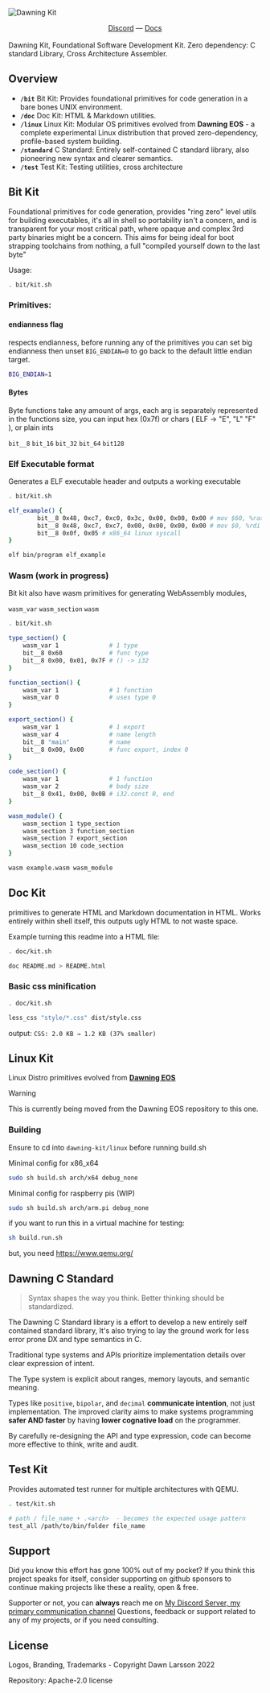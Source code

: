 ![Dawning Kit](https://github.com/user-attachments/assets/ad148eba-423f-4bc5-9d32-1e9005c8ebb7)
<div align="center">
  <a href="https://discord.gg/cxRvzUyzG8">Discord<a>
  —
  <a href="https://kit.dawning.dev">Docs<a>
</div>
<br>
Dawning Kit, Foundational Software Development Kit. Zero dependency: C standard Library, Cross Architecture Assembler.

## Overview
- **`/bit`** Bit Kit: Provides foundational primitives for code generation in a bare bones UNIX environment.
- **`/doc`** Doc Kit: HTML & Markdown utilities.
- **`/linux`** Linux Kit: Modular OS primitives evolved from **Dawning EOS** - a complete experimental Linux distribution that proved zero-dependency, profile-based system building.
- **`/standard`** C Standard: Entirely self-contained C standard library, also pioneering new syntax and clearer semantics.
- **`/test`** Test Kit: Testing utilities, cross architecture

## Bit Kit

Foundational primitives for code generation, provides "ring zero" level utils for building executables,
it's all in shell so portability isn't a concern, and is transparent for your most critical path, where opaque and complex 3rd party binaries might be a concern.
This aims for being ideal for boot strapping toolchains from nothing, a full "compiled yourself down to the last byte"

Usage: 
```sh
. bit/kit.sh
```

### Primitives:

#### endianness flag
respects endianness, before running any of the primitives you can set big endianness
then unset `BIG_ENDIAN=0` to go back to the default little endian target.
```sh
BIG_ENDIAN=1
```

#### Bytes
Byte functions take any amount of args, each arg is separately represented in the functions size,
you can input hex (0x7f) or chars ( ELF -> "E", "L" "F" ), or plain ints

`bit__8` `bit_16` `bit_32` `bit_64` `bit128` 

### Elf Executable format
Generates a ELF executable header and outputs a working executable

```sh
. bit/kit.sh

elf_example() {
        bit__8 0x48, 0xc7, 0xc0, 0x3c, 0x00, 0x00, 0x00 # mov $60, %rax
        bit__8 0x48, 0xc7, 0xc7, 0x00, 0x00, 0x00, 0x00 # mov $0, %rdi
        bit__8 0x0f, 0x05 # x86_64 linux syscall
}

elf bin/program elf_example
```

### Wasm (work in progress)
Bit kit also have wasm primitives for generating WebAssembly modules,

`wasm_var` `wasm_section` `wasm`

```sh
. bit/kit.sh

type_section() {
    wasm_var 1              # 1 type
    bit__8 0x60             # func type  
    bit__8 0x00, 0x01, 0x7F # () -> i32
}

function_section() {
    wasm_var 1              # 1 function
    wasm_var 0              # uses type 0
}

export_section() {
    wasm_var 1              # 1 export
    wasm_var 4              # name length
    bit__8 "main"           # name
    bit__8 0x00, 0x00       # func export, index 0
}

code_section() {
    wasm_var 1              # 1 function
    wasm_var 2              # body size
    bit__8 0x41, 0x00, 0x0B # i32.const 0, end
}

wasm_module() {
    wasm_section 1 type_section
    wasm_section 3 function_section
    wasm_section 7 export_section
    wasm_section 10 code_section
}

wasm example.wasm wasm_module
```

## Doc Kit
primitives to generate HTML and Markdown documentation in HTML.
Works entirely within shell itself, this outputs ugly HTML to not waste space.

Example turning this readme into a HTML file:
```sh
. doc/kit.sh

doc README.md > README.html
```

### Basic css minification
```sh
. doc/kit.sh

less_css "style/*.css" dist/style.css
```

output: `CSS: 2.0 KB → 1.2 KB (37% smaller)`


## Linux Kit
Linux Distro primitives evolved from [**Dawning EOS**](https://github.com/dawnlarsson/dawning-linux)

> [!WARNING]
> This is currently being moved from the Dawning EOS repository to this one.

### Building
Ensure to cd into `dawning-kit/linux` before running build.sh

Minimal config for x86_x64
```sh
sudo sh build.sh arch/x64 debug_none
```

Minimal config for raspberry pis (WIP)
```sh
sudo sh build.sh arch/arm.pi debug_none
```

if you want to run this in a virtual machine for testing:
```sh
sh build.run.sh
```
but, you need https://www.qemu.org/

## Dawning C Standard
> Syntax shapes the way you think. Better thinking should be standardized.

The Dawning C Standard library is a effort to develop a new entirely self contained standard library,
It's also trying to lay the ground work for less error prone DX and type semantics in C.

Traditional type systems and APIs prioritize implementation details over clear expression of intent.

The Type system is explicit about ranges, memory layouts, and semantic meaning. 

Types like `positive`, `bipolar`, and `decimal` **communicate intention**, not just implementation.
The improved clarity aims to make systems programming **safer AND faster** by having **lower cognative load** on the programmer. 


By carefully re-designing the API and type expression, code can become more effective to think, write and audit.

## Test Kit
Provides automated test runner for multiple architectures with QEMU.

```sh
. test/kit.sh

# path / file_name + .<arch>  - becomes the expected usage pattern
test_all /path/to/bin/folder file_name
```


## Support
Did you know this effort has gone 100% out of my pocket?
If you think this project speaks for itself, consider supporting on github sponsors to continue making
projects like these a reality, open & free.

Supporter or not, you can **always** reach me on <a href="https://discord.gg/cxRvzUyzG8">My Discord Server, my primary communication channel</a>
Questions, feedback or support related to any of my projects, or if you need consulting.

## License
Logos, Branding, Trademarks - Copyright Dawn Larsson 2022

Repository:
Apache-2.0 license 
